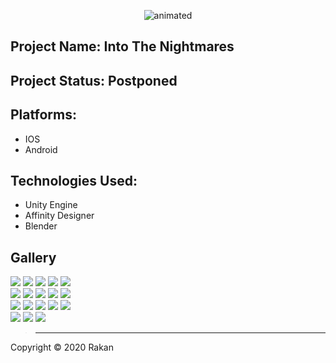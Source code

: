 

<p align="center">
  <img src="https://user-images.githubusercontent.com/57303814/101999418-ac165000-3c91-11eb-94fc-7241d22c147d.gif" alt="animated" />
</p>

## Project Name:  Into The Nightmares

## Project Status:  Postponed

## Platforms: 
-  IOS
-  Android

## Technologies Used:
- Unity Engine
- Affinity Designer
- Blender


## Gallery




![](https://user-images.githubusercontent.com/57303814/101999403-a4ef4200-3c91-11eb-8edd-ccf52d6610ab.gif)
![](https://user-images.githubusercontent.com/57303814/101999404-a6206f00-3c91-11eb-85f7-62129e8a60e5.gif)
![](https://user-images.githubusercontent.com/57303814/101999405-a6206f00-3c91-11eb-8dac-517169c2c5bc.gif)
![](https://user-images.githubusercontent.com/57303814/101999406-a6b90580-3c91-11eb-866c-6e221d9c17eb.gif)
![](https://user-images.githubusercontent.com/57303814/101999407-a6b90580-3c91-11eb-891e-4a09323ddec0.gif)
<br />
![](https://user-images.githubusercontent.com/57303814/101999408-a6b90580-3c91-11eb-843b-c2ebc5780e6e.gif)
![](https://user-images.githubusercontent.com/57303814/101999409-a7519c00-3c91-11eb-9e1e-c1432a837fa9.gif)
![](https://user-images.githubusercontent.com/57303814/101999411-a7ea3280-3c91-11eb-8fa3-c9e8dafd294b.gif)
![](https://user-images.githubusercontent.com/57303814/101999412-a882c900-3c91-11eb-8438-ae3db2790a23.gif)
![](https://user-images.githubusercontent.com/57303814/101999413-a882c900-3c91-11eb-8b39-403b7de02075.gif)
<br />
![](https://user-images.githubusercontent.com/57303814/101999414-a9b3f600-3c91-11eb-80ae-20d8848cfd18.gif)
![](https://user-images.githubusercontent.com/57303814/101999415-aa4c8c80-3c91-11eb-85e0-dbb21807bcab.gif)
![](https://user-images.githubusercontent.com/57303814/101999416-aae52300-3c91-11eb-8676-ccefd58c1c7d.gif)
![](https://user-images.githubusercontent.com/57303814/101999417-ac165000-3c91-11eb-90c7-0bd1eadc6182.gif)
![](https://user-images.githubusercontent.com/57303814/101999419-acaee680-3c91-11eb-805f-74183d8562b6.gif)
<br />
![](https://user-images.githubusercontent.com/57303814/101999420-ad477d00-3c91-11eb-84ad-eaeb21fb875e.gif)
![](https://user-images.githubusercontent.com/57303814/101999422-ade01380-3c91-11eb-837a-f8004842534d.gif)
![](https://user-images.githubusercontent.com/57303814/101999423-ade01380-3c91-11eb-85ba-4176d4f680b8.gif)






> ----------------------------------------------


Copyright © 2020 Rakan

